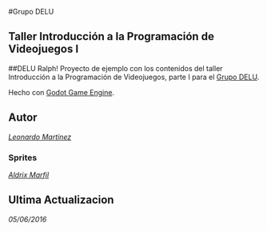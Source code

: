 #Grupo DELU
## Taller Introducción a la Programación de Videojuegos I

##DELU Ralph!
Proyecto de ejemplo con los contenidos del taller Introducción a la Programación de Videojuegos, parte I para el [Grupo DELU](grupodelu.wordpress.com). 

Hecho con [Godot Game Engine](http://www.godotengine.org/). 

## Autor

*[Leonardo Martínez](github.com/leotms)*

### Sprites
*[Aldrix Marfil](github.com/aldrix)*

## Ultima Actualizacion
*05/06/2016*
